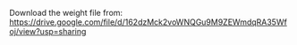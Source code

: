 Download the weight file from:
https://drive.google.com/file/d/162dzMck2voWNQGu9M9ZEWmdqRA35Wfoj/view?usp=sharing
